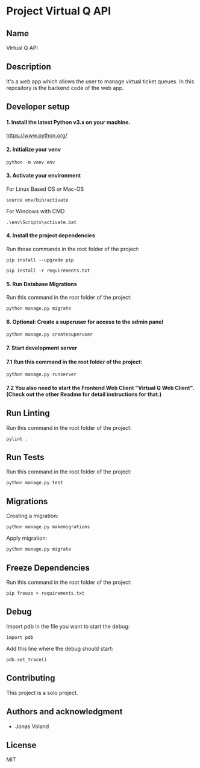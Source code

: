 # Project Virtual Q API

## Name
Virtual Q API

## Description
It's a web app which allows the user to manage virtual ticket queues.
In this repository is the backend code of the web app.


## Developer setup

#### 1. Install the latest Python v3.x on your machine.

https://www.python.org/

#### 2. Initialize your venv

`python -m venv env`

#### 3. Activate your environment

For Linux Based OS or Mac-OS

`source env/bin/activate`

For Windows with CMD

`.\env\Scripts\activate.bat`

#### 4. Install the project dependencies

Run those commands in the root folder of the project:

`pip install --upgrade pip`

`pip install -r requirements.txt`

#### 5. Run Database Migrations

Run this command in the root folder of the project:

`python manage.py migrate`

#### 6. Optional: Create a superuser for access to the admin panel

`python manage.py createsuperuser`

#### 7. Start development server

#### 7.1 Run this command in the root folder of the project:

`python manage.py runserver`

#### 7.2 You also need to start the Frontend Web Client "Virtual Q Web Client". (Check out the other Readme for detail instructions for that.)

## Run Linting

Run this command in the root folder of the project:

`pylint .`

## Run Tests

Run this command in the root folder of the project:

`python manage.py test`

## Migrations

Creating a migration:

`python manage.py makemigrations`

Apply migration:

`python manage.py migrate`

## Freeze Dependencies

Run this command in the root folder of the project:

`pip freeze > requirements.txt`

## Debug

Import pdb in the file you want to start the debug:

`import pdb`

Add this line where the debug should start:

`pdb.set_trace()`

## Contributing
This project is a solo project.

## Authors and acknowledgment
- Jonas Voland

## License
MIT
